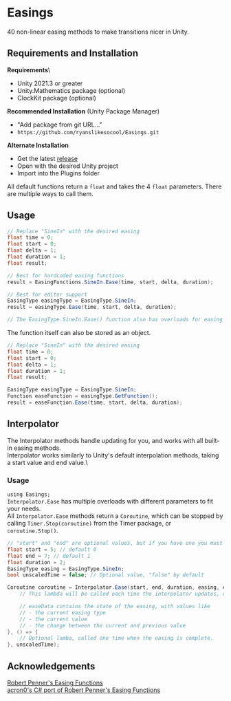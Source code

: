 # Easings
40 non-linear easing methods to make transitions nicer in Unity.

## Requirements and Installation
**Requirements**\
- Unity 2021.3 or greater
- Unity.Mathematics package (optional)
- ClockKit package (optional)

**Recommended Installation** (Unity Package Manager)
- "Add package from git URL..."
- `https://github.com/ryanslikesocool/Easings.git`

**Alternate Installation**
- Get the latest [release](https://github.com/ryanslikesocool/Easings/releases)
- Open with the desired Unity project
- Import into the Plugins folder

All default functions return a `float` and takes the 4 `float` parameters.  There are multiple ways to call them.

## Usage
```cs
// Replace "SineIn" with the desired easing
float time = 0;
float start = 0;
float delta = 1;
float duration = 1;
float result;

// Best for hardcoded easing functions
result = EasingFunctions.SineIn.Ease(time, start, delta, duration);

// Best for editor support
EasingType easingType = EasingType.SineIn;
result = easingType.Ease(time, start, delta, duration);

// The EasingType.SineIn.Ease() function also has overloads for easing Unity types, like vectors and colors
```

The function itself can also be stored as an object.
```cs
// Replace "SineIn" with the desired easing
float time = 0;
float start = 0;
float delta = 1;
float duration = 1;
float result;

EasingType easingType = EasingType.SineIn;
Function easeFunction = easingType.GetFunction();
result = easeFunction.Ease(time, start, delta, duration);
```

## Interpolator
The Interpolator methods handle updating for you, and works with all built-in easing methods.\
Interpolator works similarly to Unity's default interpolation methods, taking a start value and end value.\

### Usage
`using Easings;`\
`Interpolator.Ease` has multiple overloads with different parameters to fit your needs.\
All `Interpolator.Ease` methods return a `Coroutine`, which can be stopped by calling `Timer.Stop(coroutine)` from the Timer package, or `coroutine.Stop()`.

```cs
// "start" and "end" are optional values, but if you have one you must have both.
float start = 5; // default 0
float end = 7; // default 1
float duration = 2;
EasingType easing = EasingType.SineIn;
bool unscaledTime = false; // Optional value, "false" by default

Coroutine coroutine = Interpolator.Ease(start, end, duration, easing, easeData => {
    // This lambda will be called each time the interpolator updates, usually once a frame.

    // easeData contains the state of the easing, with values like
    // - the current easing type
    // - the current value
    // - the change between the current and previous value
}, () => {
    // Optional lamba, called one time when the easing is complete.
}, unscaledTime);
```

## Acknowledgements
[Robert Penner's Easing Functions](http://robertpenner.com/easing/)\
[acron0's C# port of Robert Penner's Easing Functions](https://github.com/acron0/Easings)
